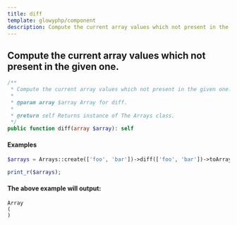 ```yaml
---
title: diff
template: glowyphp/component
description: Compute the current array values which not present in the given one.
---
```


<h2 class="font-normal text-lg">
Compute the current array values which not present in the given one.
</h2>

```php
/**
 * Compute the current array values which not present in the given one.
 *
 * @param array $array Array for diff.
 *
 * @return self Returns instance of The Arrays class.
 */
public function diff(array $array): self
```

#### Examples

```php
$arrays = Arrays::create(['foo', 'bar'])->diff(['foo', 'bar'])->toArray();

print_r($arrays);
```

#### The above example will output:

```text
Array
(
)
```

